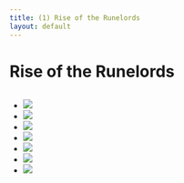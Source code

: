 ```yaml
---
title: (1) Rise of the Runelords
layout: default
---
```


# Rise of the Runelords

<div class="columns">

- <img src="../assets/images/char/01-aidan.jpg" style="max-width:200px;">
- <img src="../assets/images/char/01-augustu.jpg" style="max-width:200px;">
- <img src="../assets/images/char/01-corax.jpg" style="max-width:200px;">
- <img src="../assets/images/char/01-grachius-baradin.png" style="max-width:200px;">
- <img src="../assets/images/char/01-harnan-boiko.jpg" style="max-width:200px;">
- <img src="../assets/images/char/01-istakkos.png" style="max-width:200px;">
- <img src="../assets/images/char/01-max.jpg" style="max-width:200px;">

</div>


